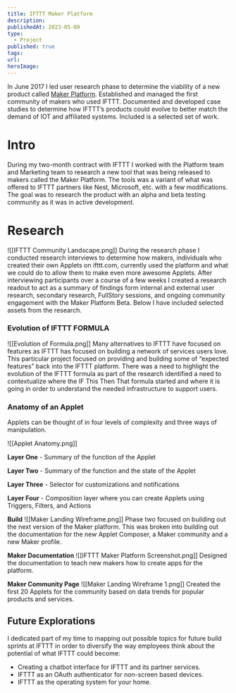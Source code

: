 ```yaml
---
title: IFTTT Maker Platform
description: 
publishedAt: 2023-05-09
type:
  - Project
published: true
tags: 
url: 
heroImage:
---
```

In June 2017 I led user research phase to determine the viability of a new product called [Maker Platform](http://platform.ifttt.com/maker). Established and managed the first community of makers who used IFTTT. Documented and developed case studies to determine how IFTTT’s products could evolve to better match the demand of IOT and affiliated systems. Included is a selected set of work.

# Intro

During my two-month contract with IFTTT I worked with the Platform team and Marketing team to research a new tool that was being released to makers called the Maker Platform. The tools was a variant of what was offered to IFTTT partners like Nest, Microsoft, etc. with a few modifications. The goal was to research the product with an alpha and beta testing community as it was in active development.

# Research
![[IFTTT Community Landscape.png]]
During the research phase I conducted research interviews to determine how makers, individuals who created their own Applets on ifttt.com, currently used the platform and what we could do to allow them to make even more awesome Applets. After interviewing participants over a course of a few weeks I created a research readout to act as a summary of findings form internal and external user research, secondary research, FullStory sessions, and ongoing community engagement with the Maker Platform Beta. Below I have included selected assets from the research.


### Evolution of IFTTT FORMULA
![[Evolution of Formula.png]]
Many alternatives to IFTTT have focused on features as IFTTT has focused on building a network of services users love. This particular project focused on providing and building some of “expected features” back into the IFTTT platform. There was a need to highlight the evolution of the IFTTT formula as part of the research identified a need to contextualize where the IF This Then That formula started and where it is going in order to understand the needed infrastructure to support users.  

### Anatomy of an Applet

Applets can be thought of in four levels of complexity and three ways of manipulation.  

![[Applet Anatomy.png]]

**Layer One** - Summary of the function of the Applet

**Layer Two** - Summary of the function and the state of the Applet

**Layer Three** - Selector for customizations and notifications

**Layer Four** - Composition layer where you can create Applets using Triggers, Filters, and Actions

**Build**
![[Maker Landing Wireframe.png]]
Phase two focused on building out the next version of the Maker platform. This was broken into building out the documentation for the new Applet Composer, a Maker community and a new Maker profile.




**Maker Documentation**
![[IFTTT Maker Platform Screenshot.png]]
Designed the documentation to teach new makers how to create apps for the platform.


**Maker Community Page**
![[Maker Landing Wireframe 1.png]]
Created the first 20 Applets for the community based on data trends for popular products and services.


## Future Explorations

I dedicated part of my time to mapping out possible topics for future build sprints at IFTTT in order to diversify the way employees think about the potential of what IFTTT could become:

- Creating a chatbot interface for IFTTT and its partner services.
- IFTTT as an OAuth authenticator for non-screen based devices.
- IFTTT as the operating system for your home.